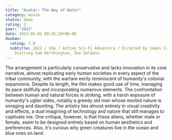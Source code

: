 ```yaml
---
title: "Avatar: The Way of Water"
category: movie
status: done
rating: 3
year: "2022"
date: 2023-05-01 09:25:29+08:00
douban:
  rating: 7.8
  subtitle: 2022 / USA / Action Sci-Fi Adventure / Directed by James Cameron /
    Starring Sam Worthington, Zoe Saldana
---
```


The arrangement is particularly conservative and lacks innovation in its core narrative, almost replicating early human societies in every aspect of the tribal community, with the warfare eerily reminiscent of humanity's colonial expansions. Despite its length, the film makes good use of time, managing its pace skillfully and incorporating numerous elements. The confrontation between human and natural forces is striking, with a harsh exposure of humanity's uglier sides, notably a greedy old man whose morbid nature is enraging and daunting. The artistry lies almost entirely in visual creativity and effects, a dual imagining of technology and nature that still manages to captivate me. One critique, however, is that these aliens, whether male or female, seem to be designed entirely based on human aesthetics and preferences. Also, it's curious why green creatures live in the ocean and blue ones on land.
